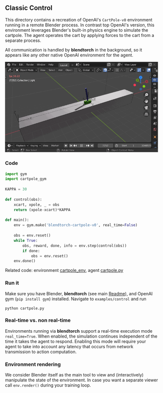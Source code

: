 ## Classic Control

This directory contains a recreation of OpenAI's `CartPole-v0` environment running in a remote Blender process. In contrast top OpenAI's version, this environment leverages Blender's built-in physics engine to simulate the cartpole. The agent operates the cart by applying forces to the cart from a separate process.

All communication is handled by **blendtorch** in the background, so it appears like any other native OpenAI environment for the agent.

<p align="center">
    <img src="etc/capture.gif">
</p>

### Code

```python
import gym
import cartpole_gym

KAPPA = 30

def control(obs):
    xcart, xpole, _ = obs
    return (xpole-xcart)*KAPPA

def main():
    env = gym.make('blendtorch-cartpole-v0', real_time=False)
    
    obs = env.reset()        
    while True:
        obs, reward, done, info = env.step(control(obs))
        if done:
            obs = env.reset()
    env.done()
```
Related code: environment [cartpole_env](./cartpole_env), agent [cartpole.py](cartpole.py)

### Run it
Make sure you have Blender, **blendtorch** (see main [Readme](/Readme.md)), and OpenAI gym (`pip install gym`) installed. Navigate to `examples/control` and run 
```
python cartpole.py
```

### Real-time vs. non real-time
Environments running via **blendtorch** support a real-time execution mode `real_time=True`. When enabled, the simulation continues independent of the time it takes the agent to respond. Enabling this mode will require your agent to take into account any latency that occurs from network transmission to action computation.

### Environment rendering
We consider Blender itself as the main tool to view and (interactively) manipulate the state of the environment. In case you want a separate viewer call `env.render()` during your training loop.





